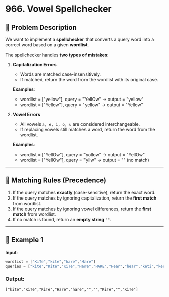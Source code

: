 # 966. Vowel Spellchecker

## 📌 Problem Description
We want to implement a **spellchecker** that converts a query word into a correct word based on a given **wordlist**.

The spellchecker handles **two types of mistakes**:

1. **Capitalization Errors**  
   - Words are matched case-insensitively.  
   - If matched, return the word from the wordlist with its original case.  

   **Examples**:  
   - wordlist = ["yellow"], query = "YellOw" → output = "yellow"  
   - wordlist = ["Yellow"], query = "yellow" → output = "Yellow"  

2. **Vowel Errors**  
   - All vowels `a, e, i, o, u` are considered interchangeable.  
   - If replacing vowels still matches a word, return the word from the wordlist.  

   **Examples**:  
   - wordlist = ["YellOw"], query = "yollow" → output = "YellOw"  
   - wordlist = ["YellOw"], query = "yllw" → output = "" (no match)  

---

## 🧾 Matching Rules (Precedence)
1. If the query matches **exactly** (case-sensitive), return the exact word.  
2. If the query matches by ignoring capitalization, return the **first match** from wordlist.  
3. If the query matches by ignoring vowel differences, return the **first match** from wordlist.  
4. If no match is found, return an **empty string** `""`.  

---

## 🔑 Example 1

**Input**:  
```python
wordlist = ["KiTe","kite","hare","Hare"]
queries = ["kite","Kite","KiTe","Hare","HARE","Hear","hear","keti","keet","keto"]
```
### Output:
```
["kite","KiTe","KiTe","Hare","hare","","","KiTe","","KiTe"]
```
